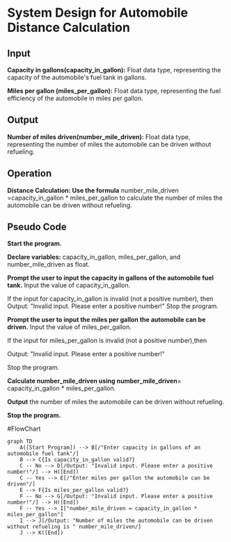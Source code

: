 # System Design for Automobile Distance Calculation
## Input

**Capacity in gallons(capacity_in_gallon):** Float data type, representing the capacity of the automobile's fuel tank in gallons.

**Miles per gallon (miles_per_gallon):** Float data type, representing the fuel efficiency of the automobile in miles per gallon.

## Output

**Number of miles driven(number_mile_driven):** 
Float data type, representing the number of miles the automobile can be driven without refueling.

## Operation

**Distance Calculation: Use the formula**
number_mile_driven =capacity_in_gallon * miles_per_gallon 
to calculate the number of miles the automobile can be driven without refueling.

## Pseudo Code

**Start the program.**

**Declare variables:**
capacity_in_gallon, miles_per_gallon, and number_mile_driven as float.

**Prompt the user to input the capacity in gallons of the automobile fuel tank.**
Input the value of capacity_in_gallon.

If the input for capacity_in_gallon is invalid (not a positive number), then
    Output: "Invalid input. Please enter a positive number!"
    Stop the program.

**Prompt the user to input the miles per gallon the automobile can be driven.**
Input the value of miles_per_gallon.

If the input for miles_per_gallon is invalid (not a positive number),then
    
Output: "Invalid input. Please enter a positive number!"

Stop the program.

**Calculate number_mile_driven using number_mile_driven**= capacity_in_gallon * miles_per_gallon.

**Output** the number of miles the automobile can be driven without refueling.

**Stop the program.**

#FlowChart

```mermaid
graph TD
    A([Start Program]) --> B[/"Enter capacity in gallons of an automobile fuel tank"/]
    B --> C{Is capacity_in_gallon valid?}
    C -- No --> D[/Output: "Invalid input. Please enter a positive number!"/] --> H([End])
    C -- Yes --> E[/"Enter miles per gallon the automobile can be driven"/]
    E --> F{Is miles_per_gallon valid?}
    F -- No --> G[/Output: "Invalid input. Please enter a positive number!"/] --> H([End])
    F -- Yes --> I["number_mile_driven = capacity_in_gallon * miles_per_gallon"]
    I --> J[/Output: "Number of miles the automobile can be driven without refueling is " number_mile_driven/]
    J --> K([End])

```
